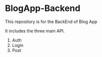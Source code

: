 # BlogApp-Backend

This repository is for the BackEnd of Blog App

It includes the three main API.
  1. Auth
  2. Login
  3. Post
